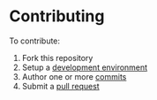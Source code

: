 # Contributing
To contribute:
1. Fork this repository
1. Setup a [development environment]
1. Author one or more [commits]
1. Submit a [pull request]

[development environment]: ../docs/DEVELOPMENT.md
[commits]: ../docs/COMMIT_MESSAGES.md
[pull request]: ../docs/PULL_REQUESTS.md
